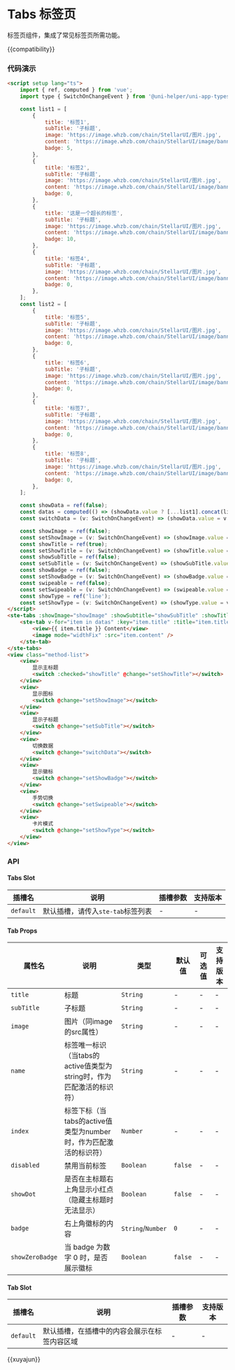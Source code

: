 # Tabs 标签页

标签页组件，集成了常见标签页所需功能。

{{compatibility}}

### 代码演示

```html
<script setup lang="ts">
    import { ref, computed } from 'vue';
    import type { SwitchOnChangeEvent } from '@uni-helper/uni-app-types';

    const list1 = [
        {
            title: '标签1',
            subTitle: '子标题',
            image: 'https://image.whzb.com/chain/StellarUI/图片.jpg',
            content: 'https://image.whzb.com/chain/StellarUI/image/banner1.png',
            badge: 5,
        },
        {
            title: '标签2',
            subTitle: '子标题',
            image: 'https://image.whzb.com/chain/StellarUI/图片.jpg',
            content: 'https://image.whzb.com/chain/StellarUI/image/banner2.png',
            badge: 0,
        },
        {
            title: '这是一个超长的标签',
            subTitle: '子标题',
            image: 'https://image.whzb.com/chain/StellarUI/图片.jpg',
            content: 'https://image.whzb.com/chain/StellarUI/image/banner1.png',
            badge: 10,
        },
        {
            title: '标签4',
            subTitle: '子标题',
            image: 'https://image.whzb.com/chain/StellarUI/图片.jpg',
            content: 'https://image.whzb.com/chain/StellarUI/image/banner2.png',
            badge: 0,
        },
    ];
    const list2 = [
        {
            title: '标签5',
            subTitle: '子标题',
            image: 'https://image.whzb.com/chain/StellarUI/图片.jpg',
            content: 'https://image.whzb.com/chain/StellarUI/image/banner1.png',
            badge: 0,
        },
        {
            title: '标签6',
            subTitle: '子标题',
            image: 'https://image.whzb.com/chain/StellarUI/图片.jpg',
            content: 'https://image.whzb.com/chain/StellarUI/image/banner2.png',
            badge: 0,
        },
        {
            title: '标签7',
            subTitle: '子标题',
            image: 'https://image.whzb.com/chain/StellarUI/图片.jpg',
            content: 'https://image.whzb.com/chain/StellarUI/image/banner1.png',
            badge: 0,
        },
        {
            title: '标签8',
            subTitle: '子标题',
            image: 'https://image.whzb.com/chain/StellarUI/图片.jpg',
            content: 'https://image.whzb.com/chain/StellarUI/image/banner2.png',
            badge: 0,
        },
    ];

    const showData = ref(false);
    const datas = computed(() => (showData.value ? [...list1].concat(list2) : list1));
    const switchData = (v: SwitchOnChangeEvent) => (showData.value = v.detail.value);

    const showImage = ref(false);
    const setShowImage = (v: SwitchOnChangeEvent) => (showImage.value = v.detail.value);
    const showTitle = ref(true);
    const setShowTitle = (v: SwitchOnChangeEvent) => (showTitle.value = v.detail.value);
    const showSubTitle = ref(false);
    const setSubTitle = (v: SwitchOnChangeEvent) => (showSubTitle.value = v.detail.value);
    const showBadge = ref(false);
    const setShowBadge = (v: SwitchOnChangeEvent) => (showBadge.value = v.detail.value);
    const swipeable = ref(false);
    const setSwipeable = (v: SwitchOnChangeEvent) => (swipeable.value = v.detail.value);
    const showType = ref('line');
    const setShowType = (v: SwitchOnChangeEvent) => (showType.value = v.detail.value ? 'card' : 'line');
</script>
<ste-tabs :showImage="showImage" :showSubtitle="showSubTitle" :showTitle="showTitle" :swipeable="swipeable" :type="showType">
    <ste-tab v-for="item in datas" :key="item.title" :title="item.title" :image="item.image" :badge="showBadge ? item.badge : 0" :subTitle="item.subTitle">
        <view>{{ item.title }} Content</view>
        <image mode="widthFix" :src="item.content" />
    </ste-tab>
</ste-tabs>
<view class="method-list">
    <view>
        显示主标题
        <switch :checked="showTitle" @change="setShowTitle"></switch>
    </view>
    <view>
        显示图标
        <switch @change="setShowImage"></switch>
    </view>
    <view>
        显示子标题
        <switch @change="setSubTitle"></switch>
    </view>
    <view>
        切换数据
        <switch @change="switchData"></switch>
    </view>
    <view>
        显示徽标
        <switch @change="setShowBadge"></switch>
    </view>
    <view>
        手势切换
        <switch @change="setSwipeable"></switch>
    </view>
    <view>
        卡片模式
        <switch @change="setShowType"></switch>
    </view>
</view>
```

####

### API

<!-- props -->

#### Tabs Slot

| 插槽名    | 说明                              | 插槽参数 | 支持版本 |
| --------- | --------------------------------- | -------- | -------- |
| `default` | 默认插槽，请传入`ste-tab`标签列表 | -        | -        |

#### Tab Props

| 属性名          | 说明                                                                 | 类型              | 默认值  | 可选值 | 支持版本 |
| --------------- | -------------------------------------------------------------------- | ----------------- | ------- | ------ | -------- |
| `title`         | 标题                                                                 | `String`          | -       | -      | -        |
| `subTitle`      | 子标题                                                               | `String`          | -       | -      | -        |
| `image`         | 图片（同image的src属性）                                             | `String`          | -       | -      | -        |
| `name`          | 标签唯一标识（当tabs的active值类型为string时，作为匹配激活的标识符） | `String`          | -       | -      | -        |
| `index`         | 标签下标（当tabs的active值类型为number时，作为匹配激活的标识符）     | `Number`          | -       | -      | -        |
| `disabled`      | 禁用当前标签                                                         | `Boolean`         | `false` | -      | -        |
| `showDot`       | 是否在主标题右上角显示小红点（隐藏主标题时无法显示）                 | `Boolean`         | `false` | -      | -        |
| `badge`         | 右上角徽标的内容                                                     | `String`/`Number` | `0`     | -      | -        |
| `showZeroBadge` | 当 badge 为数字 0 时，是否展示徽标                                   | `Boolean`         | `false` | -      | -        |

#### Tab Slot

| 插槽名    | 说明                                         | 插槽参数 | 支持版本 |
| --------- | -------------------------------------------- | -------- | -------- |
| `default` | 默认插槽，在插槽中的内容会展示在标签内容区域 | -        | -        |

{{xuyajun}}

